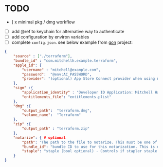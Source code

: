 # TODO

- [ x minimal pkg / dmg workflow
- [ ] add @ref to keychain for alternative way to authenticate
- [ ] add configuration by environ variables
- [ ] complete `config.json`. see below example from [gon](https://github.com/mitchellh/gon) project:

```json
{
    "source" : ["./terraform"],
    "bundle_id" : "com.mitchellh.example.terraform",
    "apple_id": {
        "username" : "mitchell@example.com",
        "password":  "@env:AC_PASSWORD",
        "provider": "(optional) App Store Connect provider when using multiple teams within App Store Connect"
    },
    "sign" :{
        "application_identity" : "Developer ID Application: Mitchell Hashimoto",
        "entitlements_file": "entitlements.plist"
    },
    "dmg" :{
        "output_path":  "terraform.dmg",
        "volume_name":  "Terraform"
    },
    "zip" :{
        "output_path" : "terraform.zip"
    },
    "notarize": { # optional
        "path": "The path to the file to notarize. This must be one of Apple's supported file types for notarization: dmg, pkg, app, or zip.",
        "bundle_id": "bundle ID to use for this notarization. This is used instead of the top-level bundle_id (which controls the value for source-based runs)",
        "staple": "staple (bool optional) - Controls if stapler staple should run if notarization succeeds. This should only be set for filetypes that support it (dmg, pkg, or app)."
    }
}
```
